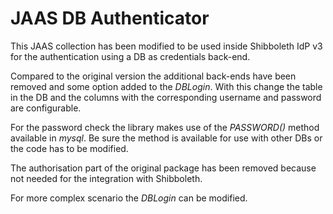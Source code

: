 JAAS DB Authenticator
=====================

This JAAS collection has been modified to be used inside Shibboleth IdP v3 for the authentication using a DB as credentials back-end.

Compared to the original version the additional back-ends have been removed and some option added to the *DBLogin*. With this change the table in the DB and the columns with the corresponding username and password are configurable.

For the password check the library makes use of the *PASSWORD()* method available in *mysql*. Be sure the method is available for use with other DBs or the code has to be modified.

The authorisation part of the original package has been removed because not needed for the integration with Shibboleth.

For more complex scenario the *DBLogin* can be modified.
